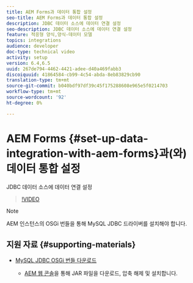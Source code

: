 ```yaml
---
title: AEM Forms과 데이터 통합 설정
seo-title: AEM Forms과 데이터 통합 설정
description: JDBC 데이터 소스에 데이터 연결 설정
seo-description: JDBC 데이터 소스에 데이터 연결 설정
feature: 적응형 양식,양식-데이터 모델
topics: integrations
audience: developer
doc-type: technical video
activity: setup
version: 6.4,6.5
uuid: 267de794-4462-4421-adee-d40a469fabb3
discoiquuid: 41864584-cb99-4c54-abda-8eb83829cb90
translation-type: tm+mt
source-git-commit: b040bdf97df39c45f175288608e965e5f0214703
workflow-type: tm+mt
source-wordcount: '92'
ht-degree: 0%

---
```



# AEM Forms {#set-up-data-integration-with-aem-forms}과(와) 데이터 통합 설정

JDBC 데이터 소스에 데이터 연결 설정

>[!VIDEO](https://video.tv.adobe.com/v/17724/?quality=9&learn=on)

>[!NOTE]
>
>AEM 인스턴스의 OSGi 번들을 통해 MySQL JDBC 드라이버를 설치해야 합니다.

## 지원 자료 {#supporting-materials}

* [MySQL JDBC OSGi 번들 다운로드](https://dev.mysql.com/downloads/connector/j/)

   * [AEM 웹 콘솔](http://localhost:4502/system/console/bundles)을 통해 JAR 파일을 다운로드, 압축 해제 및 설치합니다.

